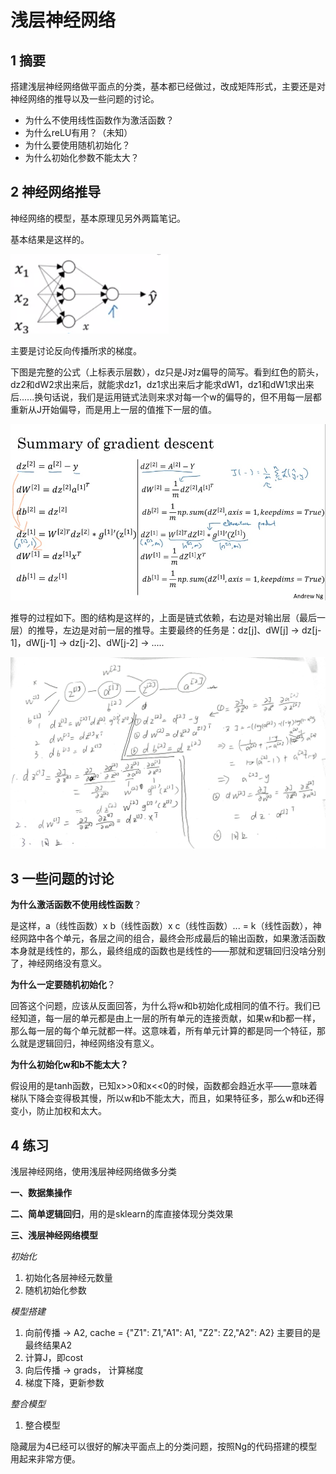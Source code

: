 # 浅层神经网络

## 1  摘要
搭建浅层神经网络做平面点的分类，基本都已经做过，改成矩阵形式，主要还是对神经网络的推导以及一些问题的讨论。

- 为什么不使用线性函数作为激活函数？
- 为什么reLU有用？（未知）
- 为什么要使用随机初始化？
- 为什么初始化参数不能太大？

## 2  神经网络推导
神经网络的模型，基本原理见另外两篇笔记。

基本结果是这样的。

<img src = 'images\1563322892484.png'/>

主要是讨论反向传播所求的梯度。

下图是完整的公式（上标表示层数），dz只是J对z偏导的简写。看到红色的箭头，dz2和dW2求出来后，就能求dz1，dz1求出来后才能求dW1，dz1和dW1求出来后......换句话说，我们是运用链式法则来求对每一个w的偏导的，但不用每一层都重新从J开始偏导，而是用上一层的值推下一层的值。

<img src = 'images\Inked神经网络梯度下降矩阵实现_LI.jpg'/>

推导的过程如下。图的结构是这样的，上面是链式依赖，右边是对输出层（最后一层）的推导，左边是对前一层的推导。主要最终的任务是：dz[j]、dW[j] -> dz[j-1]，dW[j-1] -> dz[j-2]、dW[j-2] -> .....

<img src = 'images\img_20190716_172541.767.png'/>

## 3  一些问题的讨论
**为什么激活函数不使用线性函数**？

是这样，a（线性函数）x  b（线性函数）x c（线性函数）... = k（线性函数），神经网路中各个单元，各层之间的组合，最终会形成最后的输出函数，如果激活函数本身就是线性的，那么，最终组成的函数也是线性的——那就和逻辑回归没啥分别了，神经网络没有意义。

**为什么一定要随机初始化**？

回答这个问题，应该从反面回答，为什么将w和b初始化成相同的值不行。我们已经知道，每一层的单元都是由上一层的所有单元的连接贡献，如果w和b都一样，那么每一层的每个单元就都一样。这意味着，所有单元计算的都是同一个特征，那么就是逻辑回归，神经网络没有意义。

**为什么初始化w和b不能太大？**

假设用的是tanh函数，已知x>>0和x<<0的时候，函数都会趋近水平——意味着梯队下降会变得极其慢，所以w和b不能太大，而且，如果特征多，那么w和b还得变小，防止加权和太大。

## 4  练习
浅层神经网络，使用浅层神经网络做多分类

**一、数据集操作**

**二、简单逻辑回归**，用的是sklearn的库直接体现分类效果

**三、浅层神经网络模型**

*初始化*

1. 初始化各层神经元数量
2. 随机初始化参数

*模型搭建*

1. 向前传播 ->  A2, cache = {"Z1": Z1,"A1": A1, "Z2": Z2,"A2": A2} 主要目的是最终结果A2
2. 计算J，即cost
3. 向后传播 -> grads， 计算梯度
4. 梯度下降，更新参数

*整合模型*

1. 整合模型

隐藏层为4已经可以很好的解决平面点上的分类问题，按照Ng的代码搭建的模型用起来非常方便。